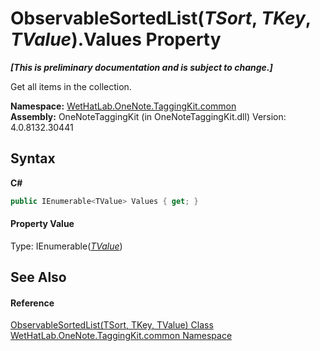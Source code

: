 # ObservableSortedList(*TSort*, *TKey*, *TValue*).Values Property 
 _**\[This is preliminary documentation and is subject to change.\]**_

Get all items in the collection.

**Namespace:**&nbsp;<a href="bcdbab9c-63d1-48a4-6937-af53fb8d9a55.md">WetHatLab.OneNote.TaggingKit.common</a><br />**Assembly:**&nbsp;OneNoteTaggingKit (in OneNoteTaggingKit.dll) Version: 4.0.8132.30441

## Syntax

**C#**<br />
``` C#
public IEnumerable<TValue> Values { get; }
```


#### Property Value
Type: IEnumerable(<a href="89870249-f56d-ac32-0b8d-d26e5712ecac.md">*TValue*</a>)

## See Also


#### Reference
<a href="89870249-f56d-ac32-0b8d-d26e5712ecac.md">ObservableSortedList(TSort, TKey, TValue) Class</a><br /><a href="bcdbab9c-63d1-48a4-6937-af53fb8d9a55.md">WetHatLab.OneNote.TaggingKit.common Namespace</a><br />